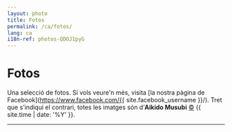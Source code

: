 ```yaml
---
layout: photo
title: Fotos
permalink: /ca/fotos/
lang: ca
i18n-ref: photos-QDOJ1pyG
---
```


# Fotos

Una selecció de fotos. Si vols veure'n més, visita [la nostra pàgina de Facebook](https://www.facebook.com/{{ site.facebook_username }}/). Tret que s’indiqui el contrari, totes les imatges són d’__Aikido Musubi__ <a href="https://github.com/aikidomusubi/aikidomusubi.com/blob/master/LICENSE" class="copyleft flipH" style="display: inline-block;" title="Llegeix la LICENSE">&copy;</a> {{ site.time | date: '%Y' }}.

<hr>
